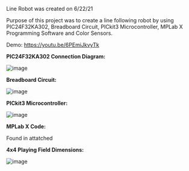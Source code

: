 Line Robot was created on 6/22/21

Purpose of this project was to create a line following robot by using PIC24F32KA302, Breadboard Circuit, PICkit3 Microcontroller, MPLab X Programming Software and Color Sensors.

Demo: https://youtu.be/6PEmiJkvyTk

**PIC24F32KA302 Connection Diagram:**

![image](https://github.com/1Hamza-Hashmi1/Line-Robot/assets/146145658/beaccc87-5ed9-444e-8efe-a1fbfb52a72e)

**Breadboard Circuit:**

![image](https://github.com/1Hamza-Hashmi1/Line-Robot/assets/146145658/be87dfde-b5e3-4ecd-ba65-3396b8ee3bba)

**PICkit3 Microcontroller:**

![image](https://github.com/1Hamza-Hashmi1/Line-Robot/assets/146145658/63166b24-b4ad-444b-ab69-5b960a137011)

**MPLab X Code:**

Found in attatched  

**4x4 Playing Field Dimensions:**

![image](https://github.com/1Hamza-Hashmi1/Line-Robot/assets/146145658/ee375d14-b581-4e47-8ac1-6be04ea5cc9c)
